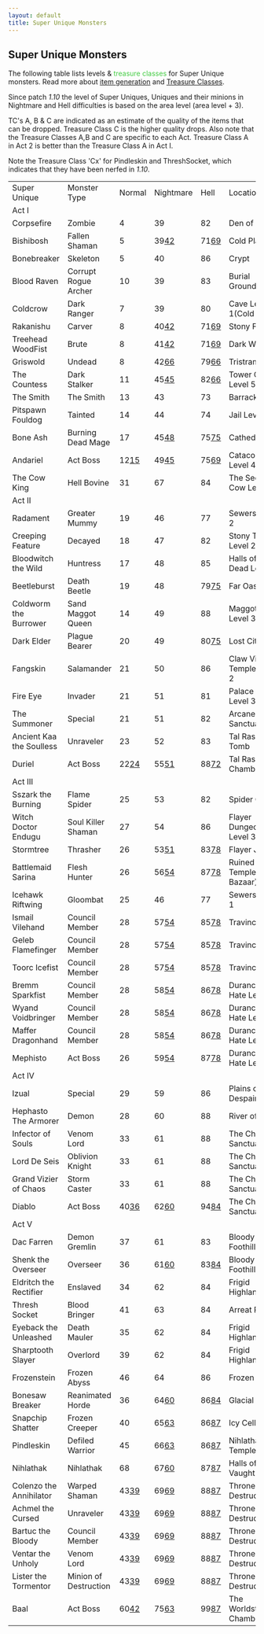 ```yaml
---
layout: default
title: Super Unique Monsters
---
```


## Super Unique Monsters

The following table lists levels & <span style="color:#4c4">treasure classes</span> for Super Unique monsters. Read more about [item generation](http://diablo2.diablowiki.net/Item_Generation_Tutorial) and [Treasure Classes](http://diablo.gamepedia.com/Treasure_Classes_(Diablo_II)).

Since patch <em class="v">1.10</em> the level of Super Uniques, Uniques and their minions in Nightmare and Hell difficulties is based on the area level (area level + 3).

TC's A, B & C are indicated as an estimate of the quality of the items that can be dropped. Treasure Class C is the higher quality drops. Also note that the Treasure Classes A,B and C are specific to each Act. Treasure Class A in Act 2 is better than the Treasure Class A in Act I.

Note the Treasure Class 'Cx' for Pindleskin and ThreshSocket, which indicates that they have been nerfed in <em class="v">1.10</em>.


<table class="tr-Table" id= "tsu">
<colgroup>
	<col align="left">
	<col align="left">
	<col align="middle" width="50">
	<col align="middle" width="50">
	<col align="middle" width="50">
	<col align="middle">
	<col align="middle">
</colgroup>
<tr class="head">
  <td>Super Unique</td>
  <td>Monster Type</td>
  <td>Normal</td>
  <td>Nightmare</td>
  <td>Hell</td>
  <td>Location</td>
  <td>Treasure</td>
</tr>
<tr class="head">
  <td colspan="7">Act I</td>
</tr>
<tr>
  <td>Corpsefire</td>
  <td>Zombie</td>
  <td>4</td>
  <td><span title="Area level 36 + 3">39</span></td>
  <td><span title="Area level 79 + 3">82</span></td>
  <td>Den of Evil</td>
  <td>A</td>
</tr>
<tr>
  <td>Bishibosh</td>
  <td>Fallen Shaman</td>
  <td>5</td>
  <td><span title="Area level 36 + 3">39</span><u>42</u></td>
  <td><span title="Area level 68 + 3">71</span><u>69</u></td>
  <td>Cold Plains</td>
  <td>A</td>
</tr>
<tr>
  <td>Bonebreaker</td>
  <td>Skeleton</td>
  <td>5</td>
  <td><span title="Area level 37 + 3">40</span></td>
  <td><span title="Area level 83 + 3">86</span></td>
  <td>Crypt</td>
  <td>A</td>
</tr>
<tr>
  <td>Blood Raven</td>
  <td>Corrupt Rogue Archer</td>
  <td>10</td>
  <td><span title="Area level 36 + 3">39</span></td>
  <td><span title="Area level 80 + 3">83</span></td>
  <td>Burial Grounds</td>
  <td>Blood Raven</td>
</tr>
<tr>
  <td>Coldcrow</td>
  <td>Dark Ranger</td>
  <td>7</td>
  <td><span title="Area level 36 + 3">39</span></td>
  <td><span title="Area level 77 + 3">80</span></td>
  <td>Cave Level 1<span class="mmap">(Cold Plains)</span></td>
  <td>A</td>
</tr>
<tr>
  <td>Rakanishu</td>
  <td>Carver</td>
  <td>8</td>
  <td><span title="Area level 37 + 3">40</span><u>42</u></td>
  <td><span title="Area level 68 + 3">71</span><u>69</u></td>
  <td>Stony Field</td>
  <td>B</td>
</tr>
<tr>
  <td>Treehead WoodFist</td>
  <td>Brute</td>
  <td>8</td>
  <td><span title="Area level 38 + 3">41</span><u>42</u></td>
  <td><span title="Area level 68 + 3">71</span><u>69</u></td>
  <td>Dark Wood</td>
  <td>B</td>
</tr>
<tr>
  <td>Griswold</td>
  <td>Undead</td>
  <td>8</td>
  <td><span title="Area level 39 + 3">42</span><u>66</u></td>
  <td><span title="Area level 76 + 3">79</span><u>66</u></td>
  <td>Tristram</td>
  <td>Griswold</td>
</tr>
<tr>
  <td>The Countess</td>
  <td>Dark Stalker</td>
  <td>11</td>
  <td><span title="Area level 42 + 3">45</span><u>45</u></td>
  <td><span title="Area level 79 + 3">82</span><u>66</u></td>
  <td>Tower Cellar Level 5</td>
  <td>Countess</td>
</tr>
<tr>
  <td>The Smith</td>
  <td>The Smith</td>
  <td>13</td>
  <td><span title="Area level 40 + 3">43</span></td>
  <td><span title="Area level 70 + 3">73</span></td>
  <td>Barracks</td>
  <td>Smith</td>
</tr>
<tr>
  <td>Pitspawn Fouldog</td>
  <td>Tainted</td>
  <td>14</td>
  <td><span title="Area level 41 + 3">44</span></td>
  <td><span title="Area level 71 + 3">74</span></td>
  <td>Jail Level 2</td>
  <td>B</td>
</tr>
<tr>
  <td>Bone Ash</td>
  <td>Burning Dead Mage</td>
  <td>17</td>
  <td><span title="Area level 42 + 3">45</span><u>48</u></td>
  <td><span title="Area level 72 + 3">75</span><u>75</u></td>
  <td>Cathedral</td>
  <td>C</td>
</tr>
<tr class="bold">
  <td>Andariel</td>
  <td>Act Boss</td>
  <td>12<u>15</u></td>
  <td>49<u>45</u></td>
  <td>75<u>69</u></td>
  <td>Catacombs Level 4</td>
  <td>Andariel</td>
</tr>
<tr>
  <td>The Cow King</td>
  <td>Hell Bovine</td>
  <td>31</td>
  <td><span title="Area level 64 + 3">67</span></td>
  <td><span title="Area level 81 + 3">84</span></td>
  <td>The Secret Cow Level</td>
  <td>Cow King</td>
</tr>
<tr class="head">
  <td colspan="7">Act II</td>
</tr>
<tr>
  <td>Radament</td>
  <td>Greater Mummy</td>
  <td>19</td>
  <td><span title="Area level 43 + 3">46</span></td>
  <td><span title="Area level 74 + 3">77</span></td>
  <td>Sewers Level 2</td>
  <td>Radament</td>
</tr>
<tr>
  <td>Creeping Feature</td>
  <td>Decayed</td>
  <td>18</td>
  <td><span title="Area level 44 + 3">47</span></td>
  <td><span title="Area level 79 + 3">82</span></td>
  <td>Stony Tomb Level 2</td>
  <td>A</td>
</tr>
<tr>
  <td>Bloodwitch the Wild</td>
  <td>Huntress</td>
  <td>17</td>
  <td><span title="Area level 45 + 3">48</span></td>
  <td><span title="Area level 82 + 3">85</span></td>
  <td>Halls of the Dead Level 3</td>
  <td>A</td>
</tr>
<tr>
  <td>Beetleburst</td>
  <td>Death Beetle</td>
  <td>19</td>
  <td><span title="Area level 45 + 3">48</span></td>
  <td><span title="Area level 76 + 3">79</span><u>75</u></td>
  <td>Far Oasis</td>
  <td>B</td>
</tr>
<tr>
  <td>Coldworm the Burrower</td>
  <td>Sand Maggot Queen</td>
  <td>14</td>
  <td><span title="Area level 46 + 3">49</span></td>
  <td><span title="Area level 85 + 3">88</span></td>
  <td>Maggot Lair Level 3</td>
  <td>B</td>
</tr>
<tr>
  <td>Dark Elder</td>
  <td>Plague Bearer</td>
  <td>20</td>
  <td><span title="Area level 46 + 3">49</span></td>
  <td><span title="Area level 77 + 3">80</span><u>75</u></td>
  <td>Lost City</td>
  <td>B</td>
</tr>
<tr>
  <td>Fangskin</td>
  <td>Salamander</td>
  <td>21</td>
  <td><span title="Area level 47 + 3">50</span></td>
  <td><span title="Area level 83 + 3">86</span></td>
  <td>Claw Viper Temple Level 2</td>
  <td>B</td>
</tr>
<tr>
  <td>Fire Eye</td>
  <td>Invader</td>
  <td>21</td>
  <td><span title="Area level 48 + 3">51</span></td>
  <td><span title="Area level 78 + 3">81</span></td>
  <td>Palace Cellar Level 3</td>
  <td>B</td>
</tr>
<tr>
  <td>The Summoner</td>
  <td>Special</td>
  <td>21</td>
  <td><span title="Area level 48 + 3">51</span></td>
  <td><span title="Area level 79 + 3">82</span></td>
  <td>Arcane Sanctuary</td>
  <td>Summoner</td>
</tr>
<tr>
  <td>Ancient Kaa the Soulless</td>
  <td>Unraveler</td>
  <td>23</td>
  <td><span title="Area level 49 + 3">52</span></td>
  <td><span title="Area level 80 + 3">83</span></td>
  <td>Tal Rasha's Tomb</td>
  <td>C</td>
</tr>
<tr class="bold">
  <td>Duriel</td>
  <td>Act Boss</td>
  <td>22<u>24</u></td>
  <td>55<u>51</u></td>
  <td>88<u>72</u></td>
  <td>Tal Rasha's Chamber</td>
  <td>Duriel</td>
</tr>
<tr class="head">
  <td colspan="7">Act III</td>
</tr>
<tr>
  <td>Sszark the Burning</td>
  <td>Flame Spider</td>
  <td>25</td>
  <td><span title="Area level 50 + 3">53</span></td>
  <td><span title="Area level 79 + 3">82</span></td>
  <td>Spider Cavern</td>
  <td>A</td>
</tr>
<tr>
  <td>Witch Doctor Endugu</td>
  <td>Soul Killer Shaman</td>
  <td>27</td>
  <td><span title="Area level 51 + 3">54</span></td>
  <td><span title="Area level 83 + 3">86</span></td>
  <td>Flayer Dungeon Level 3</td>
  <td>B</td>
</tr>
<tr>
  <td>Stormtree</td>
  <td>Thrasher</td>
  <td>26</td>
  <td><span title="Area level 50 + 3">53</span><u>51</u></td>
  <td><span title="Area level 80 + 3">83</span><u>78</u></td>
  <td>Flayer Jungle</td>
  <td>B</td>
</tr>
<tr>
  <td>Battlemaid Sarina</td>
  <td>Flesh Hunter</td>
  <td>26</td>
  <td><span title="Area level 53 + 3">56</span><u>54</u></td>
  <td><span title="Area level 84 + 3">87</span><u>78</u></td>
  <td>Ruined Temple<span class="mmap">(Kurast Bazaar)</span></td>
  <td>B</td>
</tr>
<tr>
  <td>Icehawk Riftwing</td>
  <td>Gloombat</td>
  <td>25</td>
  <td><span title="Area level 43 + 3">46</span></td>
  <td><span title="Area level 74 + 3">77</span></td>
  <td>Sewers Level 1</td>
  <td>A</td>
</tr>
<tr>
  <td>Ismail Vilehand</td>
  <td>Council Member</td>
  <td>28</td>
  <td><span title="Area level 54 + 3">57</span><u>54</u></td>
  <td><span title="Area level 82 + 3">85</span><u>78</u></td>
  <td>Travincal</td>
  <td>Council</td>
</tr>
<tr>
  <td>Geleb Flamefinger</td>
  <td>Council Member</td>
  <td>28</td>
  <td><span title="Area level 54 + 3">57</span><u>54</u></td>
  <td><span title="Area level 82 + 3">85</span><u>78</u></td>
  <td>Travincal</td>
  <td>Council</td>
</tr>
<tr>
  <td>Toorc Icefist</td>
  <td>Council Member</td>
  <td>28</td>
  <td><span title="Area level 54 + 3">57</span><u>54</u></td>
  <td><span title="Area level 82 + 3">85</span><u>78</u></td>
  <td>Travincal</td>
  <td>Council</td>
</tr>
<tr>
  <td>Bremm Sparkfist</td>
  <td>Council Member</td>
  <td>28</td>
  <td><span title="Area level 55 + 3">58</span><u>54</u></td>
  <td><span title="Area level 83 + 3">86</span><u>78</u></td>
  <td>Durance of Hate Level 3</td>
  <td>Council</td>
</tr>
<tr>
  <td>Wyand Voidbringer</td>
  <td>Council Member</td>
  <td>28</td>
  <td><span title="Area level 55 + 3">58</span><u>54</u></td>
  <td><span title="Area level 83 + 3">86</span><u>78</u></td>
  <td>Durance of Hate Level 3</td>
  <td>Council</td>
</tr>
<tr>
  <td>Maffer Dragonhand</td>
  <td>Council Member</td>
  <td>28</td>
  <td><span title="Area level 55 + 3">58</span><u>54</u></td>
  <td><span title="Area level 83 + 3">86</span><u>78</u></td>
  <td>Durance of Hate Level 3</td>
  <td>Council</td>
</tr>
<tr class="bold">
  <td>Mephisto</td>
  <td>Act Boss</td>
  <td>26</td>
  <td>59<u>54</u></td>
  <td>87<u>78</u></td>
  <td>Durance of Hate Level 3</td>
  <td>Mephisto</td>
</tr>
<tr class="head">
  <td colspan="7">Act IV</td>
</tr>
<tr>
  <td>Izual</td>
  <td>Special</td>
  <td>29</td>
  <td><span title="Area level 56 + 3">59</span></td>
  <td><span title="Area level 83 + 3">86</span></td>
  <td>Plains of Despair</td>
  <td>Izual</td>
</tr>
<tr>
  <td>Hephasto The Armorer</td>
  <td>Demon</td>
  <td>28</td>
  <td><span title="Area level 57 + 3">60</span></td>
  <td><span title="Area level 85 + 3">88</span></td>
  <td>River of Flame</td>
  <td>Hephasto</td>
</tr>
<tr>
  <td>Infector of Souls</td>
  <td>Venom Lord</td>
  <td>33</td>
  <td><span title="Area level 58 + 3">61</span></td>
  <td><span title="Area level 85 + 3">88</span></td>
  <td>The Chaos Sanctuary</td>
  <td>B</td>
</tr>
<tr>
  <td>Lord De Seis</td>
  <td>Oblivion Knight</td>
  <td>33</td>
  <td><span title="Area level 58 + 3">61</span></td>
  <td><span title="Area level 85 + 3">88</span></td>
  <td>The Chaos Sanctuary</td>
  <td>C</td>
</tr>
<tr>
  <td>Grand Vizier of Chaos</td>
  <td>Storm Caster</td>
  <td>33</td>
  <td><span title="Area level 58 + 3">61</span></td>
  <td><span title="Area level 85 + 3">88</span></td>
  <td>The Chaos Sanctuary</td>
  <td>B</td>
</tr>
<tr class="bold">
  <td>Diablo</td>
  <td>Act Boss</td>
  <td>40<u>36</u></td>
  <td>62<u>60</u></td>
  <td>94<u>84</u></td>
  <td>The Chaos Sanctuary</td>
  <td>Diablo</td>
</tr>
<tr class="head">
  <td colspan="7">Act V</td>
</tr>
<tr>
  <td>Dac Farren</td>
  <td>Demon Gremlin</td>
  <td>37</td>
  <td><span title="Area level 58 + 3">61</span></td>
  <td><span title="Area level 80 + 3">83</span></td>
  <td>Bloody Foothills</td>
  <td>B</td>
</tr>
<tr>
  <td>Shenk the Overseer</td>
  <td>Overseer</td>
  <td>36</td>
  <td><span title="Area level 58 + 3">61</span><u>60</u></td>
  <td><span title="Area level 80 + 3">83</span><u>84</u></td>
  <td>Bloody Foothills</td>
  <td>A</td>
</tr>
<tr>
  <td>Eldritch the Rectifier</td>
  <td>Enslaved</td>
  <td>34</td>
  <td><span title="Area level 59 + 3">62</span></td>
  <td><span title="Area level 81 + 3">84</span></td>
  <td>Frigid Highlands</td>
  <td>A</td>
</tr>
<tr>
  <td>Thresh Socket</td>
  <td>Blood Bringer</td>
  <td>41</td>
  <td><span title="Area level 60 + 3">63</span></td>
  <td><span title="Area level 81 + 3">84</span></td>
  <td>Arreat Plateau</td>
  <td>Cx</td>
</tr>
<tr>
  <td>Eyeback the Unleashed</td>
  <td>Death Mauler</td>
  <td>35</td>
  <td><span title="Area level 59 + 3">62</span></td>
  <td><span title="Area level 81 + 3">84</span></td>
  <td>Frigid Highlands</td>
  <td>A</td>
</tr>
<tr>
  <td>Sharptooth Slayer</td>
  <td>Overlord</td>
  <td>39</td>
  <td><span title="Area level 59 + 3">62</span></td>
  <td><span title="Area level 81 + 3">84</span></td>
  <td>Frigid Highlands</td>
  <td>B</td>
</tr>
<tr>
  <td>Frozenstein</td>
  <td>Frozen Abyss</td>
  <td>46</td>
  <td><span title="Area level 61 + 3">64</span></td>
  <td><span title="Area level 83 + 3">86</span></td>
  <td>Frozen River</td>
  <td>C</td>
</tr>
<tr>
  <td>Bonesaw Breaker</td>
  <td>Reanimated Horde</td>
  <td>36</td>
  <td><span title="Area level 61 + 3">64</span><u>60</u></td>
  <td><span title="Area level 83 + 3">86</span><u>84</u></td>
  <td>Glacial Trail</td>
  <td>A</td>
</tr>
<tr>
  <td>Snapchip Shatter</td>
  <td>Frozen Creeper</td>
  <td>40</td>
  <td><span title="Area level 62 + 3">65</span><u>63</u></td>
  <td><span title="Area level 83 + 3">86</span><u>87</u></td>
  <td>Icy Cellar</td>
  <td>C</td>
</tr>
<tr>
  <td>Pindleskin</td>
  <td>Defiled Warrior</td>
  <td>45</td>
  <td><span title="Area level 63 + 3">66</span><u>63</u></td>
  <td><span title="Area level 83 + 3">86</span><u>87</u></td>
  <td>Nihlathak's Temple</td>
  <td>Cx</td>
</tr>
<tr>
  <td>Nihlathak</td>
  <td>Nihlathak</td>
  <td>68</td>
  <td><span title="Area level 64 + 3">67</span><u>60</u></td>
  <td><span title="Area level 84 + 3">87</span><u>87</u></td>
  <td>Halls of Vaught</td>
  <td>Nihlathak</td>
</tr>
<tr>
  <td>Colenzo the Annihilator</td>
  <td>Warped Shaman</td>
  <td>43<u>39</u></td>
  <td><span title="Area level 66 + 3">69</span><u>69</u></td>
  <td><span title="Area level 85 + 3">88</span><u>87</u></td>
  <td>Throne of Destruction</td>
  <td>Champ C</td>
</tr>
<tr>
  <td>Achmel the Cursed</td>
  <td>Unraveler</td>
  <td>43<u>39</u></td>
  <td><span title="Area level 66 + 3">69</span><u>69</u></td>
  <td><span title="Area level 85 + 3">88</span><u>87</u></td>
  <td>Throne of Destruction</td>
  <td>Champ C</td>
</tr>
<tr>
  <td>Bartuc the Bloody</td>
  <td>Council Member</td>
  <td>43<u>39</u></td>
  <td><span title="Area level 66 + 3">69</span><u>69</u></td>
  <td><span title="Area level 85 + 3">88</span><u>87</u></td>
  <td>Throne of Destruction</td>
  <td>Champ C</td>
</tr>
<tr>
  <td>Ventar the Unholy</td>
  <td>Venom Lord</td>
  <td>43<u>39</u></td>
  <td><span title="Area level 66 + 3">69</span><u>69</u></td>
  <td><span title="Area level 85 + 3">88</span><u>87</u></td>
  <td>Throne of Destruction</td>
  <td>Champ C</td>
</tr>
<tr>
  <td>Lister the Tormentor</td>
  <td>Minion of Destruction</td>
  <td>43<u>39</u></td>
  <td><span title="Area level 66 + 3">69</span><u>69</u></td>
  <td><span title="Area level 85 + 3">88</span><u>87</u></td>
  <td>Throne of Destruction</td>
  <td>Champ C</td>
</tr>
<tr class="bold">
  <td>Baal</td>
  <td>Act Boss</td>
  <td>60<u>42</u></td>
  <td>75<u>63</u></td>
  <td>99<u>87</u></td>
  <td>The Worldstone Chamber</td>
  <td>Baal</td>
</tr>
</table>

